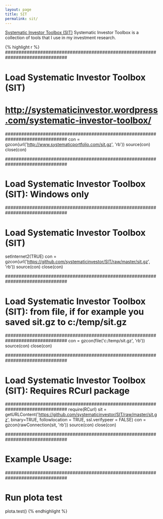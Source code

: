```yaml
---
layout: page
title: SIT
permalink: sit/
---
```

     
[Systematic Investor Toolbox (SIT)](https://github.com/systematicinvestor/SIT)
Systematic Investor Toolbox is a collection of tools that I use in my investment research.

{% highlight r %}
###############################################################################
# Load Systematic Investor Toolbox (SIT)
# http://systematicinvestor.wordpress.com/systematic-investor-toolbox/
###############################################################################
con = gzcon(url('http://www.systematicportfolio.com/sit.gz', 'rb'))
    source(con)
close(con)
 
 
###############################################################################
# Load Systematic Investor Toolbox (SIT): Windows only
###############################################################################
# Load Systematic Investor Toolbox (SIT)
setInternet2(TRUE)
con = gzcon(url('https://github.com/systematicinvestor/SIT/raw/master/sit.gz', 'rb'))
    source(con)
close(con)
 
 
###############################################################################
# Load Systematic Investor Toolbox (SIT): from file, if for example you saved sit.gz to c:/temp/sit.gz
###############################################################################
con = gzcon(file('c:/temp/sit.gz', 'rb'))
    source(con)
close(con)
 
 
###############################################################################
# Load Systematic Investor Toolbox (SIT): Requires RCurl package
###############################################################################
require(RCurl)
sit = getURLContent('https://github.com/systematicinvestor/SIT/raw/master/sit.gz', binary=TRUE, followlocation = TRUE, ssl.verifypeer = FALSE)
    con = gzcon(rawConnection(sit, 'rb'))
    source(con)
close(con)
 
 
###############################################################################
# Example Usage:
###############################################################################
# Run plota test
plota.test()
{% endhighlight %}

